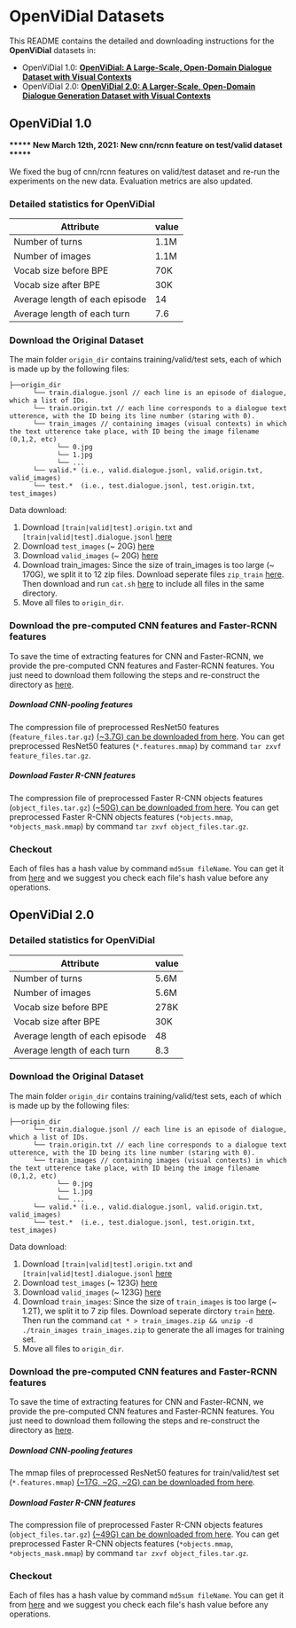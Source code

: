# OpenViDial Datasets
This README contains the detailed and downloading instructions for the **OpenViDial** datasets in:

* OpenViDial 1.0: **[OpenViDial: A Large-Scale, Open-Domain Dialogue Dataset  with Visual Contexts](https://arxiv.org/pdf/2012.15015.pdf)** 
* OpenViDial 2.0: **[OpenViDial 2.0: A Larger-Scale, Open-Domain Dialogue Generation Dataset with Visual Contexts](https://arxiv.org/pdf/2109.12761.pdf)** 
  
## OpenViDial 1.0
**\*\*\*\*\* New March 12th, 2021: New cnn/rcnn feature on test/valid dataset \*\*\*\*\***

We fixed the bug of cnn/rcnn features on valid/test dataset and re-run the experiments on the new data.
Evaluation metrics are also updated.

### Detailed statistics for OpenViDial
| Attribute | value |
| - | - |
|Number of turns| 1.1M|
|Number of images |1.1M|
|Vocab size before BPE | 70K |
|Vocab size after BPE | 30K |
|Average length of each episode |14|
|Average length of each turn|7.6 |

### Download the Original Dataset
The main folder `origin_dir` contains training/valid/test sets, each of which is made up by the following files:
```
├──origin_dir
      └── train.dialogue.jsonl // each line is an episode of dialogue, which a list of IDs.    
      └── train.origin.txt // each line corresponds to a dialogue text utterence, with the ID being its line number (staring with 0).
      └── train_images // containing images (visual contexts) in which the text utterence take place, with ID being the image filename (0,1,2, etc)
            └── 0.jpg
            └── 1.jpg
            └── ...
      └── valid.* (i.e., valid.dialogue.jsonl, valid.origin.txt, valid_images)
      └── test.*  (i.e., test.dialogue.jsonl, test.origin.txt, test_images)
```

Data download:
1. Download `[train|valid|test].origin.txt` and `[train|valid|test].dialogue.jsonl` [here](https://drive.google.com/drive/folders/15qznjUWaIJ-TzT4YTdcgR9-fMumOfjFx?usp=sharing) 
2. Download `test_images` (~ 20G)  [here](https://drive.google.com/file/d/1DgZXlGi_x37nQrJYK4tSLXEvVShBKaZY/view?usp=sharing) 
3. Download `valid_images` (~ 20G) [here](https://drive.google.com/file/d/1J6YMq3Zwqdhi93IZFHi1JoS9xvcZcPfM/view?usp=sharing) 
4. Download train_images: Since the size of train_images is too large (~ 170G), we split it to 12 zip files.  Download seperate files `zip_train`  [here](https://drive.google.com/drive/folders/1Aygv6rTWtvDv7-WLzzOSltHnht_dK80g?usp=sharing). Then download and run `cat.sh` [here](https://drive.google.com/file/d/1GUBBAdm8-1O3a5ZJ5JmkwSBFiFoEp09k/view?usp=sharing) to include all files in the same directory.  
5. Move all files to `origin_dir`. 

### Download the pre-computed CNN features and Faster-RCNN features
To save the time of extracting features for CNN and Faster-RCNN, we provide the pre-computed CNN features and Faster-RCNN features. You just need to download them following the steps and re-construct the directory as [here](../README.md/#preprocess-directory-structure).

##### Download CNN-pooling features
The compression file of preprocessed ResNet50 features (`feature_files.tar.gz`) [(~3.7G) can be downloaded from here](https://drive.google.com/drive/folders/1rLREH7GmlNa9uQKcx_KRp3qPwmDeBZup?usp=sharing). You can get preprocessed ResNet50 features (`*.features.mmap`) by command `tar zxvf feature_files.tar.gz`.

##### Download Faster R-CNN features
The compression file of preprocessed Faster R-CNN objects features (`object_files.tar.gz`) [(~50G) can be downloaded from here](https://drive.google.com/drive/folders/1s4-PPGL_mVBQHeNMwfsJpqJA1cAqJAGd?usp=sharing). You can get preprocessed Faster R-CNN objects features (`*objects.mmap`, `*objects_mask.mmap`) by command `tar zxvf object_files.tar.gz`.

### Checkout
Each of files has a hash value by command `md5sum fileName`. You can get it from [here](https://drive.google.com/file/d/1m8l5HfwN88j3NtXRuc3QbyxNC0AoweSl/view?usp=sharing) and we suggest you check each file's hash value before any operations.

## OpenViDial 2.0

### Detailed statistics for OpenViDial
| Attribute | value |
| - | - |
|Number of turns | 5.6M |
|Number of images |5.6M |
|Vocab size before BPE | 278K |
|Vocab size after BPE | 30K |
|Average length of each episode | 48 |
|Average length of each turn| 8.3 |

### Download the Original Dataset
The main folder `origin_dir` contains training/valid/test sets, each of which is made up by the following files:
```
├──origin_dir
      └── train.dialogue.jsonl // each line is an episode of dialogue, which a list of IDs.    
      └── train.origin.txt // each line corresponds to a dialogue text utterence, with the ID being its line number (staring with 0).
      └── train_images // containing images (visual contexts) in which the text utterence take place, with ID being the image filename (0,1,2, etc)
            └── 0.jpg
            └── 1.jpg
            └── ...
      └── valid.* (i.e., valid.dialogue.jsonl, valid.origin.txt, valid_images)
      └── test.*  (i.e., test.dialogue.jsonl, test.origin.txt, test_images)
```

Data download:
1. Download `[train|valid|test].origin.txt` and `[train|valid|test].dialogue.jsonl` [here](https://drive.google.com/drive/folders/1jeTTqSb2ejFmCvu2qS8v9BAh1Yoqecpn?usp=sharing) 
2. Download `test_images` (~ 123G)  [here](https://drive.google.com/drive/folders/1yhqhK5AwBYqbUEGzy90dp-O82_WlKaYa?usp=sharing) 
3. Download `valid_images` (~ 123G) [here](https://drive.google.com/drive/folders/1yhqhK5AwBYqbUEGzy90dp-O82_WlKaYa?usp=sharing) 
4. Download `train_images`: Since the size of `train_images` is too large (~ 1.2T), we split it to 7 zip files.  Download seperate dirctory `train`  [here](https://drive.google.com/drive/folders/1yhqhK5AwBYqbUEGzy90dp-O82_WlKaYa?usp=sharing). Then run the command `cat * > train_images.zip && unzip -d ./train_images train_images.zip` to generate the all images for training set.
5. Move all files to `origin_dir`. 

### Download the pre-computed CNN features and Faster-RCNN features
To save the time of extracting features for CNN and Faster-RCNN, we provide the pre-computed CNN features and Faster-RCNN features. You just need to download them following the steps and re-construct the directory as [here](../README.md/#preprocess-directory-structure).

##### Download CNN-pooling features
The mmap files of preprocessed ResNet50 features for train/valid/test set (`*.features.mmap`) [(~17G, ~2G, ~2G) can be downloaded from here](https://drive.google.com/drive/folders/1SkviBoyBK1cCqz8tiNpCeLgvAkt9KMtU?usp=sharing).

##### Download Faster R-CNN features
The compression file of preprocessed Faster R-CNN objects features (`object_files.tar.gz`) [(~49G) can be downloaded from here](https://drive.google.com/drive/folders/18v3LaJwzylqccdBsL4c1hAX99KDicLze?usp=sharing). You can get preprocessed Faster R-CNN objects features (`*objects.mmap`, `*objects_mask.mmap`) by command `tar zxvf object_files.tar.gz`.

### Checkout
Each of files has a hash value by command `md5sum fileName`. You can get it from [here](https://drive.google.com/file/d/1oRhOiSmd1sOR8_Nkszrrgdm55I_eMfbt/view?usp=sharing) and we suggest you check each file's hash value before any operations.